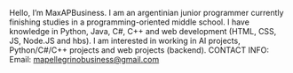 Hello, I’m MaxAPBusiness.
I am an argentinian junior programmer currently finishing studies in a programming-oriented middle school.
I have knowledge in Python, Java, C#, C++ and web development (HTML, CSS, JS, Node.JS and hbs).
I am interested in working in AI projects, Python/C#/C++ projects and web projects (backend).
CONTACT INFO: Email: mapellegrinobusiness@gmail.com
